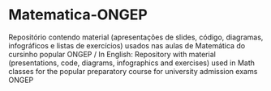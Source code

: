 # Matematica-ONGEP

Repositório contendo material (apresentações de slides, código, diagramas, infográficos e listas de exercícios) usados nas aulas de Matemática do cursinho popular ONGEP / In English: Repository with material (presentations, code, diagrams, infographics and exercises) used in Math classes for the popular preparatory course for university admission exams ONGEP

